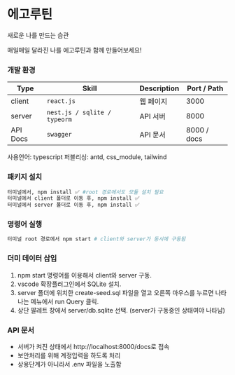 # 에고루틴

새로운 나를 만드는 습관

매일매일 달라진 나를
에고루틴과 함께 만들어보세요!

### 개발 환경

| Type     | Skill                        | Description | Port / Path |
| -------- | ---------------------------- | ----------- | ----------- |
| client   | `react.js`                   | 웹 페이지   | 3000        |
| server   | `nest.js / sqlite / typeorm` | API 서버    | 8000        |
| API Docs | `swagger`                    | API 문서    | 8000 / docs |

사용언어: typescript
퍼블리싱: antd, css_module, tailwind

### 패키지 설치

```sh
터미널에서, npm install ✅ #root 경로에서도 모듈 설치 필요
터미널에서 client 폴더로 이동 후, npm install ✅
터미널에서 server 폴더로 이동 후, npm install ✅
```

### 명령어 실행

```sh
터미널 root 경로에서 npm start # client와 server가 동시에 구동됨
```

### 더미 데이터 삽입

1. npm start 명령어를 이용해서 client와 server 구동.
1. vscode 확장플러그인에서 SQLite 설치.
1. server 폴더에 위치한 create-seed.sql 파일을 열고 오른쪽 마우스를 누르면 나타나는 메뉴에서 run Query 클릭.
1. 상단 팔레트 창에서 server/db.sqlite 선택. (server가 구동중인 상태여야 나타남)

### API 문서

- 서버가 켜진 상태에서 http://localhost:8000/docs로 접속
- 보안처리를 위해 계정입력을 하도록 처리
- 상용단계가 아니라서 .env 파일을 노출함
